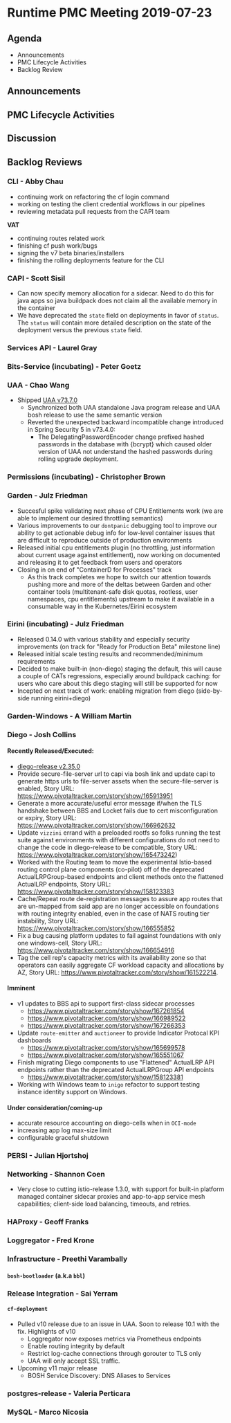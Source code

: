 # Runtime PMC Meeting 2019-07-23

## Agenda

* Announcements
* PMC Lifecycle Activities
* Backlog Review


## Announcements


## PMC Lifecycle Activities


## Discussion



## Backlog Reviews

### CLI - Abby Chau

- continuing work on refactoring the cf login command
- working on testing the client credential workflows in our pipelines
- reviewing metadata pull requests from the CAPI team


**VAT**

- continuing routes related work
- finishing cf push work/bugs
- signing the v7 beta binaries/installers
- finishing the rolling deployments feature for the CLI


### CAPI - Scott Sisil

- Can now specify memory allocation for a sidecar.  Need to do this for java apps so java buildpack does not claim all the available memory in the container
- We have deprecated the `state` field on deployments in favor of `status`. The `status` will contain more detailed description on the state of the deployment versus the previous `state` field.


### Services API - Laurel Gray


### Bits-Service (incubating) - Peter Goetz


### UAA - Chao Wang

- Shipped [UAA v73.7.0](https://github.com/cloudfoundry/uaa-release/releases/tag/v73.7.0)
  - Synchronized both UAA standalone Java program release and UAA bosh release to use the same semantic version
  - Reverted the unexpected backward incompatible change introduced in Spring Security 5 in v73.4.0: 
    - The DelegatingPasswordEncoder change prefixed hashed passwords in the database with {bcrypt} which caused older version of UAA not understand the hashed passwords during rolling upgrade deployment.

### Permissions (incubating) - Christopher Brown


### Garden - Julz Friedman

- Succesful spike validating next phase of CPU Entitlements work (we are able to implement our desired throttling semantics)
- Various improvements to our `dontpanic` debugging tool to improve our ability to get actionable debug info for low-level container issues that are difficult to reproduce outside of production environments
- Released initial cpu entitlements plugin (no throttling, just information about current usage against entitlement), now working on documented and releasing it to get feedback from users and operators
- Closing in on end of "ContainerD for Processes" track
  - As this track completes we hope to switch our attention towards pushing more and more of the deltas between Garden and other container tools (multitenant-safe disk quotas, rootless, user namespaces, cpu entitlements) upstream to make it available in a consumable way in the Kubernetes/Eirini ecosystem

### Eirini (incubating) - Julz Friedman

- Released 0.14.0 with various stability and especially security improvements (on track for "Ready for Production Beta" milestone line)
- Released initial scale testing results and recommended/minimum requirements
- Decided to make built-in (non-diego) staging the default, this will cause a couple of CATs regressions, especially around buildpack caching: for users who care about this diego staging will still be supported for now
- Incepted on next track of work: enabling migration from diego (side-by-side running eirini+diego)

### Garden-Windows - A William Martin


### Diego - Josh Collins
#### Recently Released/Executed:
- [diego-release v2.35.0](https://github.com/cloudfoundry/diego-release/releases/tag/v2.35.0)
- Provide secure-file-server url to capi via bosh link and update capi to generate https urls to file-server assets when the secure-file-server is enabled, Story URL: https://www.pivotaltracker.com/story/show/165913951
- Generate a more accurate/useful error message if/when the TLS handshake between BBS and Locket fails due to cert misconfiguration or expiry, Story URL: https://www.pivotaltracker.com/story/show/166962632
- Update `vizzini` errand with a preloaded rootfs so folks running the test suite against environments with different configurations do not need to change the code in diego-release to be compatible, Story URL: https://www.pivotaltracker.com/story/show/165473242)
- Worked with the Routing team to move the experimental Istio-based routing control plane components (co-pilot) off of the deprecated ActualLRPGroup-based endpoints and client methods onto the flattened ActualLRP endpoints, Story URL: https://www.pivotaltracker.com/story/show/158123383
- Cache/Repeat route de-registration messages to assure app routes that are un-mapped from said app are no longer accessible on foundations with routing integrity enabled, even in the case of NATS routing tier instability, Story URL: https://www.pivotaltracker.com/story/show/166555852
- Fix a bug causing platform updates to fail against foundations with only one windows-cell, Story URL: https://www.pivotaltracker.com/story/show/166654916
- Tag the cell rep's capacity metrics with its availability zone so that operators can easily aggregate CF workload capacity and allocations by AZ, Story URL: https://www.pivotaltracker.com/story/show/161522214.
#### Imminent
- v1 updates to BBS api to support first-class sidecar processes
  - https://www.pivotaltracker.com/story/show/167261854
  - https://www.pivotaltracker.com/story/show/166989522
  - https://www.pivotaltracker.com/story/show/167266353
- Update `route-emitter` and `auctioneer` to provide Indicator Protocal KPI dashboards
  - https://www.pivotaltracker.com/story/show/165699578
  - https://www.pivotaltracker.com/story/show/165551067
- Finish migrating Diego components to use "Flattened" ActualLRP API endpoints rather than the deprecated ActualLRPGroup API endpoints
  - https://www.pivotaltracker.com/story/show/158123381
- Working with Windows team to `inigo` refactor to support testing instance identity support on Windows.
#### Under consideration/coming-up
- accurate resource accounting on diego-cells when in `OCI-mode`
- increasing app log max-size limit
- configurable graceful shutdown

### PERSI - Julian Hjortshoj


### Networking - Shannon Coen

- Very close to cutting istio-release 1.3.0, with support for built-in platform managed container sidecar proxies and app-to-app service mesh capabilities; client-side load balancing, timeouts, and retries.

### HAProxy - Geoff Franks


### Loggregator - Fred Krone


### Infrastructure - Preethi Varambally

#### `bosh-bootloader` (a.k.a `bbl`)


### Release Integration - Sai Yerram

#### `cf-deployment`
- Pulled v10 release due to an issue in UAA. Soon to release 10.1 with the fix. Highlights of v10
  - Loggregator now exposes metrics via Prometheus endpoints
  - Enable routing integrity by default
  - Restrict log-cache connections through gorouter to TLS only
  - UAA will only accept SSL traffic.
- Upcoming v11 major release
  - BOSH Service Discovery: DNS Aliases to Services

### postgres-release - Valeria Perticara


### MySQL - Marco Nicosia
